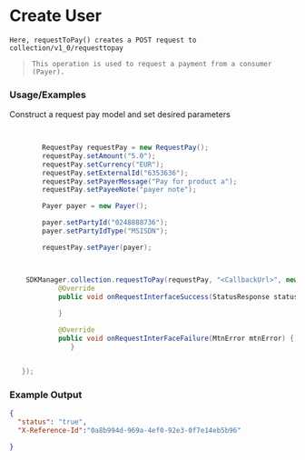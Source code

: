 
# Create User

`Here, requestToPay() creates a POST request to collection/v1_0/requesttopay`

> `This operation is used to request a payment from a consumer (Payer).  `

### Usage/Examples

Construct a request pay model and set desired parameters

```java

   
        RequestPay requestPay = new RequestPay();
        requestPay.setAmount("5.0");
        requestPay.setCurrency("EUR");
        requestPay.setExternalId("6353636");
        requestPay.setPayerMessage("Pay for product a");
        requestPay.setPayeeNote("payer note");

        Payer payer = new Payer();

        payer.setPartyId("0248888736");
        payer.setPartyIdType("MSISDN");

        requestPay.setPayer(payer);
```

```java


    SDKManager.collection.requestToPay(requestPay, "<CallbackUrl>", new RequestInterface() {
            @Override
            public void onRequestInterfaceSuccess(StatusResponse statusResponse) {
         
            }

            @Override
            public void onRequestInterFaceFailure(MtnError mtnError) {
               }


   });


```
### Example Output

```json
{
  "status": "true",
  "X-Reference-Id":"0a8b994d-969a-4ef0-92e3-0f7e14eb5b96"

}
```


